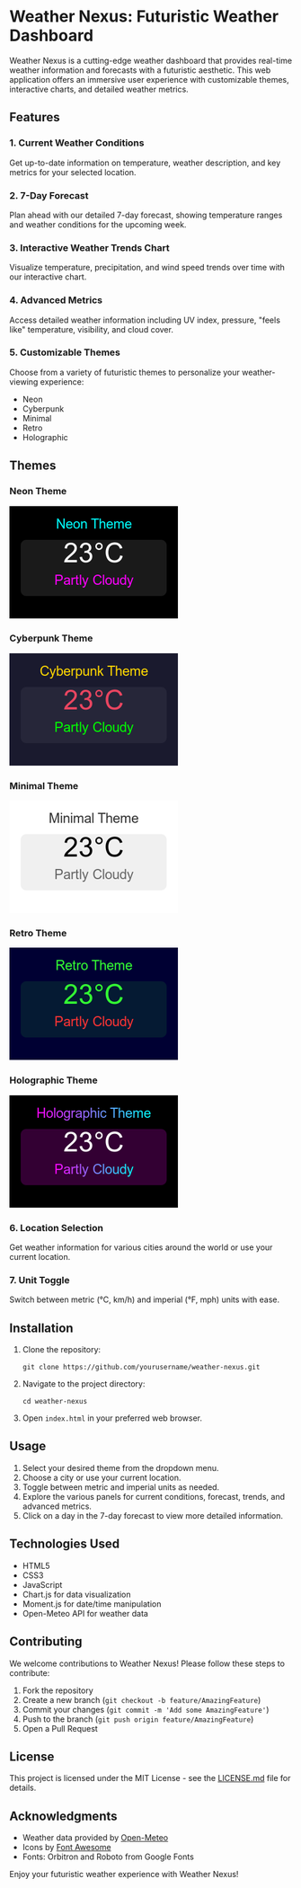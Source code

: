 # Weather Nexus: Futuristic Weather Dashboard

Weather Nexus is a cutting-edge weather dashboard that provides real-time weather information and forecasts with a futuristic aesthetic. This web application offers an immersive user experience with customizable themes, interactive charts, and detailed weather metrics.

## Features

### 1. Current Weather Conditions
Get up-to-date information on temperature, weather description, and key metrics for your selected location.

### 2. 7-Day Forecast
Plan ahead with our detailed 7-day forecast, showing temperature ranges and weather conditions for the upcoming week.

### 3. Interactive Weather Trends Chart
Visualize temperature, precipitation, and wind speed trends over time with our interactive chart.

### 4. Advanced Metrics
Access detailed weather information including UV index, pressure, "feels like" temperature, visibility, and cloud cover.

### 5. Customizable Themes
Choose from a variety of futuristic themes to personalize your weather-viewing experience:
- Neon
- Cyberpunk
- Minimal
- Retro
- Holographic

## Themes

### Neon Theme
![Neon Theme](./images/neon-theme.png)

### Cyberpunk Theme
![Cyberpunk Theme](./images/cyberpunk-theme.png)

### Minimal Theme
![Minimal Theme](./images/minimal-theme.png)

### Retro Theme
![Retro Theme](./images/retro-theme.png)

### Holographic Theme
![Holographic Theme](./images/holographic-theme.png)

### 6. Location Selection
Get weather information for various cities around the world or use your current location.

### 7. Unit Toggle
Switch between metric (°C, km/h) and imperial (°F, mph) units with ease.

## Installation

1. Clone the repository:
   ```
   git clone https://github.com/yourusername/weather-nexus.git
   ```
2. Navigate to the project directory:
   ```
   cd weather-nexus
   ```
3. Open `index.html` in your preferred web browser.

## Usage

1. Select your desired theme from the dropdown menu.
2. Choose a city or use your current location.
3. Toggle between metric and imperial units as needed.
4. Explore the various panels for current conditions, forecast, trends, and advanced metrics.
5. Click on a day in the 7-day forecast to view more detailed information.

## Technologies Used

- HTML5
- CSS3
- JavaScript
- Chart.js for data visualization
- Moment.js for date/time manipulation
- Open-Meteo API for weather data

## Contributing

We welcome contributions to Weather Nexus! Please follow these steps to contribute:

1. Fork the repository
2. Create a new branch (`git checkout -b feature/AmazingFeature`)
3. Commit your changes (`git commit -m 'Add some AmazingFeature'`)
4. Push to the branch (`git push origin feature/AmazingFeature`)
5. Open a Pull Request

## License

This project is licensed under the MIT License - see the [LICENSE.md](LICENSE.md) file for details.

## Acknowledgments

- Weather data provided by [Open-Meteo](https://open-meteo.com/)
- Icons by [Font Awesome](https://fontawesome.com/)
- Fonts: Orbitron and Roboto from Google Fonts

Enjoy your futuristic weather experience with Weather Nexus!